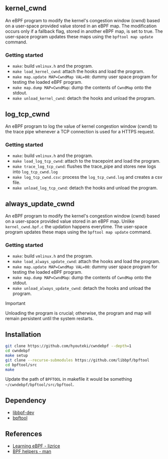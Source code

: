 ## kernel\_cwnd
An eBPF program to modify the kernel's congestion window (cwnd) based on a user-space provided value stored in an eBPF map. The modification occurs only if a fallback flag, stored in another eBPF map, is set to true. The user-space program updates these maps using the `bpftool map update` command.

### Getting started
- `make`: build `vmlinux.h` and the program.
- `make load_kernel_cwnd`: attach the hooks and load the program.
- `make map.update MAP=CwndMap VAL=00`: dummy user space program for testing the loaded eBPF program.
- `make map.dump MAP=CwndMap`: dump the contents of `CwndMap` onto the stdout.
- `make unload_kernel_cwnd`: detach the hooks and unload the program.

## log\_tcp\_cwnd
An eBPF program to log the value of kernel congestion window (cwnd) to the trace pipe whenever a TCP connection is used for a HTTPS request.

### Getting started
- `make`: build `vmlinux.h` and the program.
- `make load_log_tcp_cwnd`: attach to the tracepoint and load the program.
- `make trace_log_tcp_cwnd`: flushes the trace\_pipe and stores new logs into `log_tcp_cwnd.log`
- `make log_tcp_cwnd.csv`: process the `log_tcp_cwnd.log` and creates a csv file.
- `make unload_log_tcp_cwnd`: detach the hooks and unload the program.

## always\_update\_cwnd
An eBPF program to modify the kernel's congestion window (cwnd) based on a user-space provided value stored in an eBPF map. Unlike `kernel_cwnd.bpf.c` the updation happens everytime. The user-space program updates these maps using the `bpftool map update` command.

### Getting started
- `make`: build `vmlinux.h` and the program.
- `make load_always_update_cwnd`: attach the hooks and load the program.
- `make map.update MAP=CwndMap VAL=00`: dummy user space program for testing the loaded eBPF program.
- `make map.dump MAP=CwndMap`: dump the contents of `CwndMap` onto the stdout.
- `make unload_always_update_cwnd`: detach the hooks and unload the program.

> [!Important]
> Unloading the program is crucial; otherwise, the program and map will remain persistent until the system restarts.

## Installation
```bash
git clone https://github.com/hyouteki/cwndebpf --depth=1
cd cwndebpf
make setup
git clone --recurse-submodules https://github.com/libbpf/bpftool
cd bpftool/src
make
```
Update the path of `BPFTOOL` in makefile it would be something `~/cwndebpf/bpftool/src/bpftool`.
	
## Dependency
- [libbpf-dev](https://packages.ubuntu.com/search?keywords=libbpf-dev)
- [bpftool](https://github.com/libbpf/bpftool)

## References
- [Learning eBPF - lizrice](https://github.com/lizrice/learning-ebpf)
- [BPF helpers - man](https://man7.org/linux/man-pages/man7/bpf-helpers.7.html)
